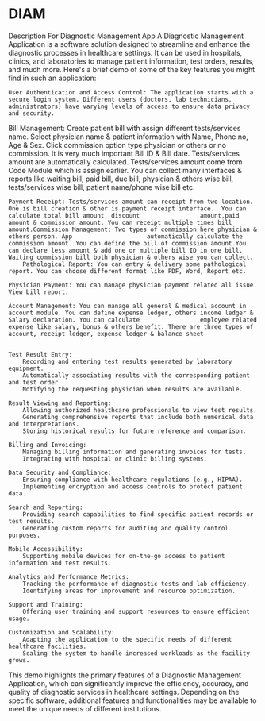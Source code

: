 # DIAM
Description For Diagnostic Management App
A Diagnostic Management Application is a software solution designed to streamline and enhance the diagnostic processes in healthcare settings. It can be used in hospitals, clinics, and laboratories to manage patient information, test orders, results, and much more. Here's a brief demo of some of the key features you might find in such an application:

    User Authentication and Access Control: The application starts with a secure login system. Different users (doctors, lab technicians, administrators) have varying levels of access to ensure data privacy and security.

Bill Management: Create patient bill with assign different tests/services name. Select physician name & patient information with Name, Phone no, Age & Sex. Click commission                     option type physician or others or no commission. It is very much important Bill ID & Bill date. Tests/services amount are automatically calculated.  Tests/services                       amount come from Code Module which is assign earlier. You can collect many interfaces & reports like waiting bill, paid bill, due bill, physician & others wise bill,                     tests/services wise bill, patient name/phone wise bill etc.

    Payment Receipt: Tests/services amount can receipt from two location. One is bill creation & other is payment receipt interface.  You can calculate total bill amount, discount                 amount,paid amount & commission amount. You can receipt multiple times bill amount.Commission Management: Two types of commission here physician & others person. App                     automatically calculate the commission amount. You can define the bill of commission amount.You can declare less amount & add one or multiple bill ID in one bill.                         Waiting commission bill both physician & others wise you can collect. 
        Pathological Report: You can entry & delivery some pathological report. You can choose different format like PDF, Word, Report etc.

    Physician Payment: You can manage physician payment related all issue. View bill report.

    Account Management: You can manage all general & medical account in account module. You can define expense ledger, others income ledger & Salary declaration. You can calculate                 employee related expense like salary, bonus & others benefit. There are three types of account, receipt ledger, expense ledger & balance sheet


    Test Result Entry:
        Recording and entering test results generated by laboratory equipment.
        Automatically associating results with the corresponding patient and test order.
        Notifying the requesting physician when results are available.

    Result Viewing and Reporting:
        Allowing authorized healthcare professionals to view test results.
        Generating comprehensive reports that include both numerical data and interpretations.
        Storing historical results for future reference and comparison.
 
    Billing and Invoicing:
        Managing billing information and generating invoices for tests.
        Integrating with hospital or clinic billing systems.

    Data Security and Compliance:
        Ensuring compliance with healthcare regulations (e.g., HIPAA).
        Implementing encryption and access controls to protect patient data.

    Search and Reporting:
        Providing search capabilities to find specific patient records or test results.
        Generating custom reports for auditing and quality control purposes.

    Mobile Accessibility:
        Supporting mobile devices for on-the-go access to patient information and test results.

    Analytics and Performance Metrics:
        Tracking the performance of diagnostic tests and lab efficiency.
        Identifying areas for improvement and resource optimization.

    Support and Training:
        Offering user training and support resources to ensure efficient usage.

    Customization and Scalability:
        Adapting the application to the specific needs of different healthcare facilities.
        Scaling the system to handle increased workloads as the facility grows.

This demo highlights the primary features of a Diagnostic Management Application, which can significantly improve the efficiency, accuracy, and quality of diagnostic services in healthcare settings. Depending on the specific software, additional features and functionalities may be available to meet the unique needs of different institutions.
